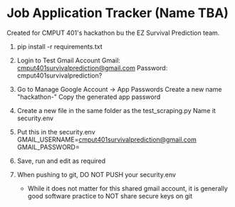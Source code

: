 # Job Application Tracker (Name TBA)
Created for CMPUT 401's hackathon bu the EZ Survival Prediction team.

1. pip install -r requirements.txt 

2. Login to Test Gmail Account
   Gmail: cmput401survivalprediction@gmail.com
   Password: cmput401survivalprediction?

3. Go to Manage Google Account -> App Passwords 
   Create a new name "hackathon-<your-name>" 
   Copy the generated app password

4. Create a new file in the same folder as the test_scraping.py
   Name it security.env

5. Put this in the security.env
   GMAIL_USERNAME=cmput401survivalprediction@gmail.com
   GMAIL_PASSWORD=<the copied app password>

6. Save, run and edit as required

7. When pushing to git, DO NOT PUSH your security.env
   * While it does not matter for this shared gmail account, it is generally good software practice to NOT share secure keys on git 